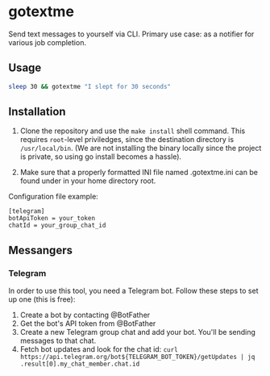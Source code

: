 # gotextme

Send text messages to yourself via CLI. Primary use case: as a notifier for various job completion.

## Usage

```bash
sleep 30 && gotextme "I slept for 30 seconds"
```

## Installation

1. Clone the repository and use the `make install` shell command. This requires `root`-level priviledges, since the destination directory is `/usr/local/bin`. (We are not installing the binary locally since the project is private, so using go install becomes a hassle).

2. Make sure that a properly formatted INI file named .gotextme.ini can be found under in your home directory root.

Configuration file example:

```
[telegram]
botApiToken = your_token
chatId = your_group_chat_id
```

## Messangers

### Telegram

In order to use this tool, you need a Telegram bot. Follow these steps to set up one (this is free):

1. Create a bot by contacting @BotFather 
2. Get the bot's API token from @BotFather
3. Create a new Telegram group chat and add your bot. You'll be sending messages to that chat.
4. Fetch bot updates and look for the chat id:
    `curl https://api.telegram.org/bot${TELEGRAM_BOT_TOKEN}/getUpdates | jq .result[0].my_chat_member.chat.id`